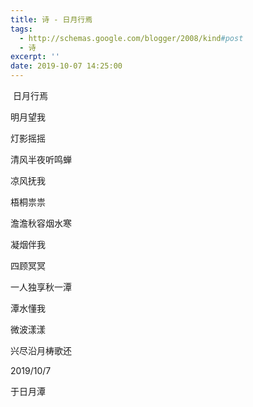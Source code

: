 ```yaml
---
title: 诗 - 日月行焉
tags:
  - http://schemas.google.com/blogger/2008/kind#post
  - 诗
excerpt: ''
date: 2019-10-07 14:25:00
---
```


<!-- more -->
 日月行焉

  

明月望我

灯影摇摇

清风半夜听鸣蝉

  

凉风抚我

梧桐祟祟

澹澹秋容烟水寒

  

凝烟伴我

四顾冥冥

一人独享秋一潭

  

潭水懂我

微波漾漾

兴尽沿月梼歌还

  

2019/10/7

于日月潭